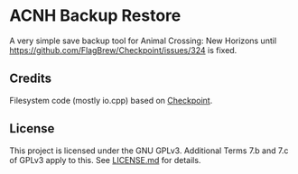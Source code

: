 # ACNH Backup Restore

A very simple save backup tool for Animal Crossing: New Horizons until https://github.com/FlagBrew/Checkpoint/issues/324
is fixed.

## Credits

Filesystem code (mostly io.cpp) based on [Checkpoint](https://github.com/FlagBrew/Checkpoint).

## License

This project is licensed under the GNU GPLv3. Additional Terms 7.b and 7.c of GPLv3 apply to this. See [LICENSE.md](https://github.com/iomintz/acnh-backup-restore) for details.
